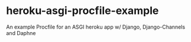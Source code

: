 # heroku-asgi-procfile-example

An example Procfile for an ASGI heroku app w/ Django, Django-Channels and Daphne
